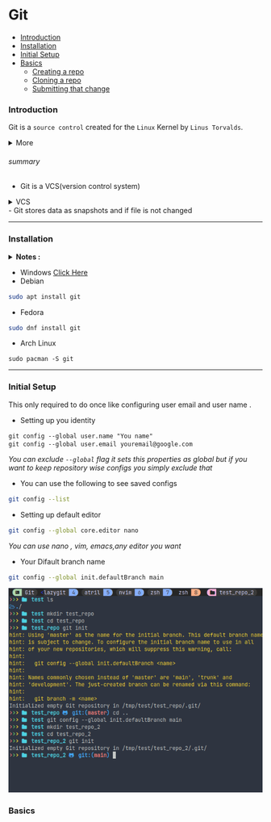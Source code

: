 # Git
- [Introduction](#introduction)
- [Installation](#installation)
- [Initial Setup](#initial%20setup)
- [Basics](#basics)
    - [Creating a repo]()
    - [Cloning a repo]()
    - [Submitting that change]()


### **Introduction**


  Git is a `source control` created for the `Linux` Kernel by `Linus Torvalds`.
<details>
<summary>More</summary>
    Git works the familiar primitives of source control management systems such as `commits`, `diffs`,`trunks`, `tags`, branches, and so on. However, Git has the intrinsic property of being a distributed system - a system in which there is no official client/server relationship. Each repository contains the entire history of revisions. This means that there's no need to have network access or synchronization to a central repository. In essence, a git repository is nonlinear with regard to revisions. two different users may change source code in unique, independent ways without interfering with each other. one benefit of this model is that developers are freer to independently work with, experiment with, and tweak code.
	Git supports independent development and revision management, it also supports the means to share and incorporate revisions made in unsynchronized repositories.
</details>

###### summary
- Git is a VCS(version control system)
<details><summary>VCS</summary>
</details>
- Git stores data as snapshots and if file is not changed



---

### **Installation**

<details><summary> <b>Notes :</b> </summary>

Install [`gh`](https://cli.github.com/) which is a cli version of github and it is easier this was to to login to your github account through `git`

</details>


- Windows [Click Here](https://git-scm.com/download/win)
- Debian
```bash
sudo apt install git
```

- Fedora
```bash
sudo dnf install git
```

- Arch Linux 
```
sudo pacman -S git
```
---

### **Initial Setup**
This only required to do once like configuring user email and user name .
- Setting up you identity

```
git config --global user.name "You name"
git config --global user.email youremail@google.com
```
*You can exclude `--global` flag it sets this properties as global but if you want to keep repository wise configs you simply exclude that*



- You can use the following to see saved configs
```bash
git config --list 
```

- Setting up default editor
```bash
git config --global core.editor nano 
```
*You can use nano , vim, emacs,any editor you want*

- Your Difault branch name

```bash
git config --global init.defaultBranch main
```
![Default branch|200](/images/Git/default_branch.png)


### **Basics**




